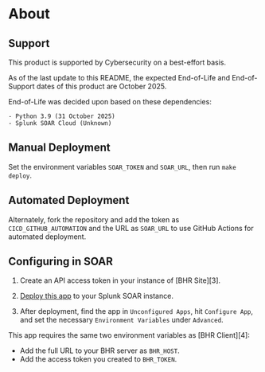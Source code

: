 # About


## Support

This product is supported by Cybersecurity on a best-effort basis.

As of the last update to this README, the expected End-of-Life and End-of-Support dates of this product are October 2025.

End-of-Life was decided upon based on these dependencies:

    - Python 3.9 (31 October 2025)
    - Splunk SOAR Cloud (Unknown)

## Manual Deployment

Set the environment variables `SOAR_TOKEN` and `SOAR_URL`, then run `make deploy`.

## Automated Deployment

Alternately, fork the repository and add the token as `CICD_GITHUB_AUTOMATION` and the URL as `SOAR_URL` to use GitHub Actions for automated deployment.

## Configuring in SOAR

1. Create an API access token in your instance of [BHR Site][3].
2. [Deploy this app](#manual-deployment) to your Splunk SOAR instance.

3. After deployment, find the app in `Unconfigured Apps`, hit `Configure App`, and set the necessary `Environment Variables` under `Advanced`.

This app requires the same two environment variables as [BHR Client][4]:

- Add the full URL to your BHR server as `BHR_HOST`.
- Add the access token you created to `BHR_TOKEN`.
